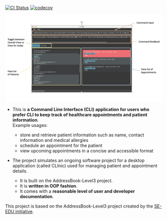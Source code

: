 [![CI Status](https://github.com/se-edu/addressbook-level3/workflows/Java%20CI/badge.svg)](https://github.com/se-edu/addressbook-level3/actions)
[![codecov](https://codecov.io/gh/AY2324S2-CS2103T-F10-3/tp/graph/badge.svg?token=X33TASQ7AY)](https://codecov.io/gh/AY2324S2-CS2103T-F10-3/tp)

![Ui](docs/images/Ui.png)

* This is **a Command Line Interface (CLI) application for users who prefer CLI to keep track of healthcare appointments and patient information**.<br>
  Example usages:
  * store and retrieve patient information such as name, contact information and medical allergies
  * schedule an appointment for the patient
  * view upcoming appointments in a concise and accessible format

* The project simulates an ongoing software project for a desktop application (called CLInic) used for managing patient and appointment details.
  * It is built on the AddressBook-Level3 project.
  * It is **written in OOP fashion**.
  * It comes with a **reasonable level of user and developer documentation**.

This project is based on the AddressBook-Level3 project created by the [SE-EDU initiative](https://se-education.org).
